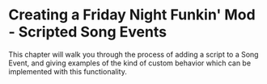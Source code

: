 # Creating a Friday Night Funkin' Mod - Scripted Song Events

This chapter will walk you through the process of adding a script to a Song Event, and giving examples of the kind of custom behavior which can be implemented with this functionality.
